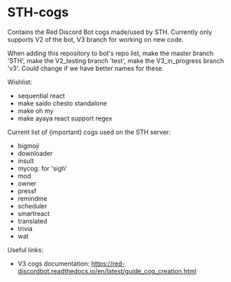 # STH-cogs
Contains the Red Discord Bot cogs made/used by STH. 
Currently only supports V2 of the bot, V3 branch for working on new code. 

When adding this repository to bot's repo list, make the master branch 'STH', make the V2_testing branch 'test', make the V3_in_progress branch 'v3'. Could change if we have better names for these. 


Wishlist: 
- sequential react
- make saido chesto standalone
- make oh my 
- make ayaya react support regex

Current list of (important) cogs used on the STH server: 
- bigmoji
- downloader
- insult
- mycog: for 'sigh'
- mod
- owner
- pressf
- remindme
- scheduler
- smartreact
- translated
- trivia
- wat

Useful links:
- V3 cogs documentation: https://red-discordbot.readthedocs.io/en/latest/guide_cog_creation.html
